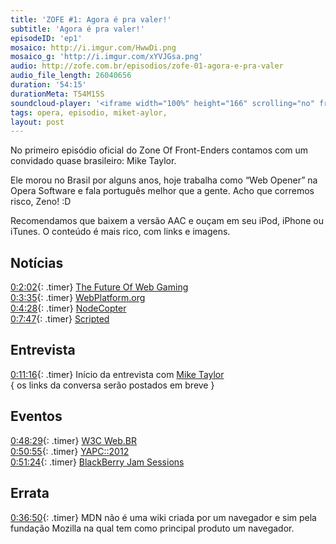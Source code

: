```yaml
---
title: 'ZOFE #1: Agora é pra valer!'
subtitle: 'Agora é pra valer!'
episodeID: 'ep1'
mosaico: http://i.imgur.com/HwwDi.png
mosaico_g: 'http://i.imgur.com/xYVJGsa.png'
audio: http://zofe.com.br/episodios/zofe-01-agora-e-pra-valer
audio_file_length: 26040656
duration: '54:15'
durationMeta: T54M15S
soundcloud-player: '<iframe width="100%" height="166" scrolling="no" frameborder="no" src="https://w.soundcloud.com/player/?url=https%3A//api.soundcloud.com/tracks/155516820%3Fsecret_token%3Ds-cb53Q&amp;color=ff5500&amp;auto_play=false&amp;hide_related=true&amp;show_artwork=true&amp;show_comments=false&amp;show_user=false&amp;show_reposts=false"></iframe>'
tags: opera, episodio, miket-aylor,
layout: post
---
```



No primeiro episódio oficial do Zone Of Front-Enders contamos com um convidado quase brasileiro: Mike Taylor.

Ele morou no Brasil por alguns anos, hoje trabalha como “Web Opener” na Opera Software e fala português melhor que a gente. Acho que corremos risco, Zeno! :D
<!-- excerpt -->

Recomendamos que baixem a versão AAC e ouçam em seu iPod, iPhone ou iTunes. O conteúdo é mais rico, com links e imagens.

## Notícias

[0:2:02](#t=0:2:02){: .timer} [The Future Of Web Gaming](http://www.youtube.com/watch?v=Voz0-5Ynpyo "The Future Of Web Gaming")<br>
[0:3:35](#t=0:3:35){: .timer} [WebPlatform.org](http://webplatform.org "Web Platform")<br>
[0:4:28](#t=0:4:28){: .timer} [NodeCopter](http://nodecopter.com "NodeCopter JS")<br>
[0:7:47](#t=0:7:47){: .timer} [Scripted](https://github.com/scripted-editor/scripted "VMWare's Scripted")

## Entrevista

[0:11:16](#t=0:11:16){: .timer} Início da entrevista com [Mike Taylor](http://miketaylr.com)<br>
{ os links da conversa serão postados em breve }

## Eventos

[0:48:29](#t=0:48:29){: .timer} [W3C Web.BR](http://conferenciaweb.w3c.br)<br>
[0:50:55](#t=0:50:55){: .timer} [YAPC::2012](http://yapcbrasil.org.br/2012)<br>
[0:51:24](#t=0:51:24){: .timer} [BlackBerry Jam Sessions](http://blackberryjamsessions.com)

## Errata

[0:36:50](#t=0:36:50){: .timer} MDN não é uma wiki criada por um navegador e sim pela fundação Mozilla na qual tem como principal produto um navegador.
